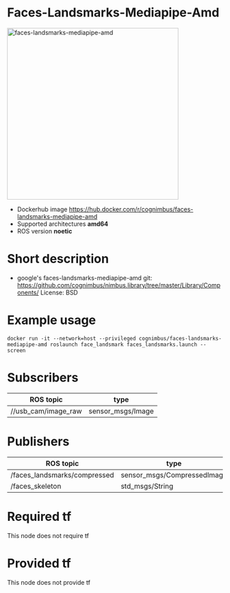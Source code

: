 # Faces-Landsmarks-Mediapipe-Amd

<img src="./faces-landsmarks-mediapipe-amd/faces.jpg" alt="faces-landsmarks-mediapipe-amd" width="400"/>

* Dockerhub image https://hub.docker.com/r/cognimbus/faces-landsmarks-mediapipe-amd
* Supported architectures <b>amd64</b>
* ROS version <b>noetic
</b>

# Short description
* google's faces-landsmarks-mediapipe-amd
git: https://github.com/cognimbus/nimbus.library/tree/master/Library/Components/
License: BSD

# Example usage
```
docker run -it --network=host --privileged cognimbus/faces-landsmarks-mediapipe-amd roslaunch face_landsmark faces_landsmarks.launch --screen
```

# Subscribers
ROS topic | type
--- | ---
//usb_cam/image_raw | sensor_msgs/Image


# Publishers
ROS topic | type
--- | ---
/faces_landsmarks/compressed | sensor_msgs/CompressedImage
/faces_skeleton | std_msgs/String


# Required tf
This node does not require tf


# Provided tf
This node does not provide tf


